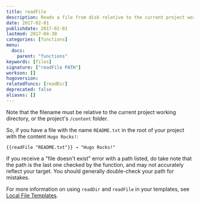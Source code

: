 ```yaml
---
title: readFile
description: Reads a file from disk relative to the current project working directory and returns a string.
date: 2017-02-01
publishdate: 2017-02-01
lastmod: 2017-04-30
categories: [functions]
menu:
  docs:
    parent: "functions"
keywords: [files]
signature: ["readFile PATH"]
workson: []
hugoversion:
relatedfuncs: [readDir]
deprecated: false
aliases: []
---
```


Note that the filename must be relative to the current project working directory, or the project's `/content` folder. 

So, if you have a file with the name `README.txt` in the root of your project with the content `Hugo Rocks!`:

```
{{readFile "README.txt"}} → "Hugo Rocks!"
```

If you receive a "file doesn't exist" error with a path listed, do take note that the path is the last one checked by the function, and may not accurately reflect your target. You should generally double-check your path for mistakes.

For more information on using `readDir` and `readFile` in your templates, see [Local File Templates][local].

[local]: /templates/files/
